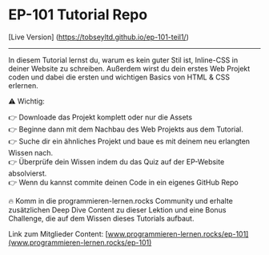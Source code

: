 # EP-101 Tutorial Repo

[Live Version] (https://tobseyltd.github.io/ep-101-teil1/)

---

In diesem Tutorial lernst du, warum es kein guter Stil ist, Inline-CSS in deiner Website
zu schreiben. Außerdem wirst du dein erstes Web Projekt coden und dabei die ersten und wichtigen Basics von HTML & CSS erlernen.

⚠️ Wichtig:

👉 Downloade das Projekt komplett oder nur die Assets<br />
👉 Beginne dann mit dem Nachbau des Web Projekts aus dem Tutorial.<br />
👉 Suche dir ein ähnliches Projekt und baue es mit deinem neu erlangten Wissen nach.<br />
👉 Überprüfe dein Wissen indem du das Quiz auf der EP-Website absolvierst.<br />
👉 Wenn du kannst commite deinen Code in ein eigenes GitHub Repo<br />

🔥 Komm in die programmieren-lernen.rocks Community und erhalte zusätzlichen
Deep Dive Content zu dieser Lektion und eine Bonus Challenge, die auf dem Wissen
dieses Tutorials aufbaut.

Link zum Mitglieder Content: [www.programmieren-lernen.rocks/ep-101](www.programmieren-lernen.rocks/ep-101)
